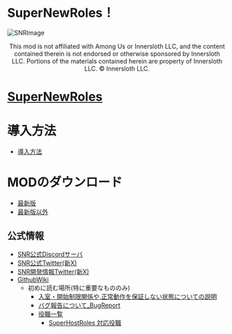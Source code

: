 # SuperNewRoles！
![SNRImage](https://github.com/SuperNewRoles/SuperNewRoles/blob/master/images/SNRImage.png)
<center>
This mod is not affiliated with Among Us or Innersloth LLC, and the content contained therein is not endorsed or otherwise sponsored by Innersloth LLC. Portions of the materials contained herein are property of Innersloth LLC. © Innersloth LLC. 
</center>

# [SuperNewRoles](https://github.com/SuperNewRoles/SuperNewRoles)
# 導入方法
 - [導入方法](https://github.com/ykundesu/SuperNewRoles/wiki/%E5%B0%8E%E5%85%A5%E6%96%B9%E6%B3%95)
# MODのダウンロード
 - [最新版](https://github.com/SuperNewRoles/SuperNewRoles/releases/latest)<br>
 - [最新版以外](https://github.com/SuperNewRoles/SuperNewRoles/releases/)
 ## 公式情報
- [SNR公式Discordサーバ](https://discord.gg/Cqfwx82ynN)
- [SNR公式Twitter(新X)](https://twitter.com/SNROfficials)
- [SNR開発情報Twitter(新X)](https://twitter.com/SNRDevs)
- [GithubWiki](https://github.com/ykundesu/SuperNewRoles/wiki)
  - 初めに読む場所(特に重要なもののみ)
    - [入室・開始制限関係や,正常動作を保証しない状態についての説明](https://github.com/ykundesu/SuperNewRoles/wiki/ClientMode)
    - [バグ報告について_BugReport](https://github.com/ykundesu/SuperNewRoles/wiki/%E3%83%90%E3%82%B0%E5%A0%B1%E5%91%8A%E3%81%AB%E3%81%A4%E3%81%84%E3%81%A6_BugReport)
    - [役職一覧](https://github.com/ykundesu/SuperNewRoles/wiki/%E5%BD%B9%E8%81%B7%E4%B8%80%E8%A6%A7)
        - [SuperHostRoles 対応役職](https://github.com/ykundesu/SuperNewRoles/wiki/%E5%BD%B9%E8%81%B7%E4%B8%80%E8%A6%A7#superhostroles-%E5%AF%BE%E5%BF%9C%E5%BD%B9%E8%81%B7)
